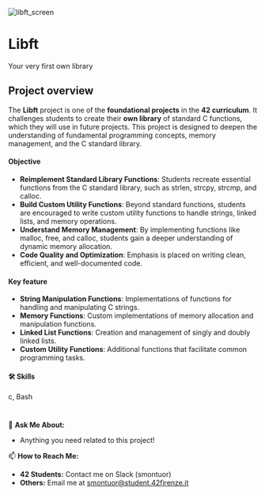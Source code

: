 ![libft_screen](https://github.com/user-attachments/assets/e30234c3-736d-433d-b33e-fca2cfa20207)


# **Libft**
Your very first own library

## **Project overview**
The **Libft** project is one of the **foundational projects** in the **42 curriculum**.
It challenges students to create their **own library** of standard C functions, which they will use in future projects.
This project is designed to deepen the understanding of fundamental programming concepts, memory management, and the C standard library.

#### **Objective**
- **Reimplement Standard Library Functions**: Students recreate essential functions from the C standard library, such as strlen, strcpy, strcmp, and calloc.
- **Build Custom Utility Functions**: Beyond standard functions, students are encouraged to write custom utility functions to handle strings, linked lists, and memory operations.
- **Understand Memory Management**: By implementing functions like malloc, free, and calloc, students gain a deeper understanding of dynamic memory allocation.
- **Code Quality and Optimization**: Emphasis is placed on writing clean, efficient, and well-documented code.

#### **Key feature**
- **String Manipulation Functions**: Implementations of functions for handling and manipulating C strings.
- **Memory Functions**: Custom implementations of memory allocation and manipulation functions.
- **Linked List Functions**: Creation and management of singly and doubly linked lists.
- **Custom Utility Functions**: Additional functions that facilitate common programming tasks.

#### 🛠 Skills
c, Bash

#
💬 **Ask Me About:**
- Anything you need related to this project!

📫 **How to Reach Me:**
- **42 Students:** Contact me on Slack (smontuor)
- **Others:** Email me at smontuor@student.42firenze.it
